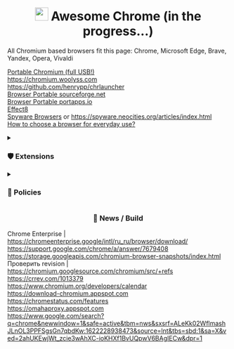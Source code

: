 <h1 align="center"><img width=30px src="https://upload.wikimedia.org/wikipedia/commons/thumb/2/28/Chromium_Logo.svg/1200px-Chromium_Logo.svg.png"></img> Awesome Chrome (in the progress...)</h1>

All Chromium based browsers fit this page: Chrome, Microsoft Edge, Brave, Yandex, Opera, Vivaldi

[Portable Chromium (full USB!)](https://github.com/jestxfot/Google-Chrome-Portable)
<br>
https://chromium.woolyss.com
<br>
https://github.com/henrypp/chrlauncher
<br>
[Browser Portable sourceforge.net](https://sourceforge.net/projects/portableapps/files/)
<br>
[Browser Portable portapps.io](https://portapps.io/apps/)
<br>
[Effect8](http://effect8.ru/)
<br>
[Spyware Browsers](https://spyware.neocities.org/articles/browsers.html) or https://spyware.neocities.org/articles/index.html
<br>
[How to choose a browser for everyday use?](https://digdeeper.neocities.org/ghost/browsers.html)

<details><summary><h3>🛡 Extensions</h3></summary>
  

https://chrome.google.com/webstore/detail/ublock-origin/cjpalhdlnbpafiamejdnhcphjbkeiagm
<br>
https://chrome.google.com/webstore/detail/keepassxc-browser/oboonakemofpalcgghocfoadofidjkkk
<br>
https://chrome.google.com/webstore/detail/favicons-for-google-searc/cmokoclkdghcohhmpohdhjahocjgjblp
<br>
https://chrome.google.com/webstore/detail/checker-plus-for-google-c/hkhggnncdpfibdhinjiegagmopldibha
<br>
https://chrome.google.com/webstore/detail/block-site/lebiggkccaodkkmjeimmbogdedcpnmfb
<br>
https://chrome.google.com/webstore/detail/improve-youtube-video-you/bnomihfieiccainjcjblhegjgglakjdd
<br>
https://github.com/z0ccc/Vytal

</details>

<details><summary><h3>📜 Policies</h3></summary>

  Source: https://admx.help/HKLM/Software/Policies/Google
  ```powershell
  reg add "HKEY_LOCAL_MACHINE\SOFTWARE\Policies\Google\Chrome" /v AdvancedProtectionAllowed /t REG_DWORD /d 0 /f
  reg add "HKEY_LOCAL_MACHINE\SOFTWARE\Policies\Google\Chrome" /v AutoFillEnabled /t REG_DWORD /d 0 /f
  reg add "HKEY_LOCAL_MACHINE\SOFTWARE\Policies\Google\Chrome" /v AutofillAddressEnabled /t REG_DWORD /d 0 /f
  reg add "HKEY_LOCAL_MACHINE\SOFTWARE\Policies\Google\Chrome" /v AutofillCreditCardEnabled /t REG_DWORD /d 0 /f
  reg add "HKEY_LOCAL_MACHINE\SOFTWARE\Policies\Google\Chrome" /v BackgroundModeEnabled /t REG_DWORD /d 0 /f
  reg add "HKEY_LOCAL_MACHINE\SOFTWARE\Policies\Google\Chrome" /v ComponentUpdatesEnabled /t REG_DWORD /d 0 /f
  #reg add "HKEY_LOCAL_MACHINE\SOFTWARE\Policies\Google\Chrome" /v DefaultBrowserSettingEnabled /t REG_DWORD /d 0 /f
  reg add "HKEY_LOCAL_MACHINE\SOFTWARE\Policies\Google\Chrome" /v DownloadBubbleEnabled /t REG_DWORD /d 1 /f
  reg add "HKEY_LOCAL_MACHINE\SOFTWARE\Policies\Google\Chrome" /v EnableMediaRouter /t REG_DWORD /d 0 /f
  reg add "HKEY_LOCAL_MACHINE\SOFTWARE\Policies\Google\Chrome" /v ForceGoogleSafeSearch /t REG_DWORD /d 1 /f
  reg add "HKEY_LOCAL_MACHINE\SOFTWARE\Policies\Google\Chrome" /v PasswordDismissCompromisedAlertEnabled /t REG_DWORD /d 0 /f
  reg add "HKEY_LOCAL_MACHINE\SOFTWARE\Policies\Google\Chrome" /v PasswordLeakDetectionEnabled /t REG_DWORD /d 0 /f
  reg add "HKEY_LOCAL_MACHINE\SOFTWARE\Policies\Google\Chrome" /v PasswordManagerEnabled /t REG_DWORD /d 0 /f
  reg add "HKEY_LOCAL_MACHINE\SOFTWARE\Policies\Google\Chrome" /v PromptForDownloadLocation /t REG_DWORD /d 1 /f
  reg add "HKEY_LOCAL_MACHINE\SOFTWARE\Policies\Google\Chrome" /v SafeBrowsingProtectionLevel /t REG_DWORD /d 0 /f
  reg add "HKEY_LOCAL_MACHINE\SOFTWARE\Policies\Google\Chrome" /v ShowFullUrlsInAddressBar /t REG_DWORD /d 1 /f
  reg add "HKEY_LOCAL_MACHINE\SOFTWARE\Policies\Google\Chrome" /v ShowHomeButton /t REG_DWORD /d 0 /f
  reg add "HKEY_LOCAL_MACHINE\SOFTWARE\Policies\Google\Chrome" /v SpellcheckEnabled /t REG_DWORD /d 1 /f
  reg add "HKEY_LOCAL_MACHINE\SOFTWARE\Policies\Google\Chrome" /v UrlKeyedAnonymizedDataCollectionEnabled /t REG_DWORD /d 0 /f
  ```

  ### SafeSitesFilterBehavior - мощный фильтр порно сайтов, но ломает некоторые полезные сайты
  
  ### RoamingProfileSupportEnabled - ломает портабельные браузеры
  Политика создает папку с файлом `%AppData%\Google\Chrome\User Data\Default\profile.pb`, в которой записываются все расширения и темы со всех браузеров Chromium, поэтому данную политику рекомендуется **НЕ** включать чтобы не сломать профили и портабельность
  
  ### MetricsReportingEnabled
  Эта политика доступна только для экземпляров Windows, присоединенных к домену Microsoft® Active Directory®, или экземпляров Windows 10 Pro или Enterprise, зарегистрированных для управления устройствами, и экземпляров macOS, управляемых через MDM или присоединенных к домену через MCX.
  
  ### RestoreOnStartup
  В Microsoft® Windows® это правило можно настроить только на устройствах из домена Microsoft® Active Directory®, на которых установлена ОС Windows 10 Pro или которые зарегистрированы в программе "Chrome Browser Cloud Management". В macOS правило поддерживается только на устройствах, которые контролируются с помощью ПО для управления мобильными устройствами или добавлены в домен через MCX.
  
  ### NTPCustomBackgroundEnabled
  Ломает возможность убрать ярлыки сайтов с главной страницы
  
  ### Force Install Extensions
  
  ```powershell
  reg add "HKEY_LOCAL_MACHINE\SOFTWARE\Policies\Google\Chrome\ExtensionInstallForcelist" /v 1 /d "cjpalhdlnbpafiamejdnhcphjbkeiagm" /f
  reg add "HKEY_LOCAL_MACHINE\SOFTWARE\Policies\Google\Chrome\ExtensionInstallForcelist" /v 2 /d "lebiggkccaodkkmjeimmbogdedcpnmfb" /f
  reg add "HKEY_LOCAL_MACHINE\SOFTWARE\Policies\Google\Chrome\ExtensionInstallForcelist" /v 3 /d "cmokoclkdghcohhmpohdhjahocjgjblp" /f
  ```

  ### [Force Block Site](https://github.com/awesome-windows11/chrome/blob/main/files/URLBlocklist.reg)
  
  
</details>

<h3 align="center">📰 News / Build</h3>

Chrome Enterprise | https://chromeenterprise.google/intl/ru_ru/browser/download/
<br>
https://support.google.com/chrome/a/answer/7679408
<br>
https://storage.googleapis.com/chromium-browser-snapshots/index.html
<br>
Проверить revision | https://chromium.googlesource.com/chromium/src/+refs
<br>
https://crrev.com/1013379
<br>
https://www.chromium.org/developers/calendar
<br>
https://download-chromium.appspot.com
<br>
https://chromestatus.com/features
<br>
https://omahaproxy.appspot.com
<br>
https://www.google.com/search?q=chrome&newwindow=1&safe=active&tbm=nws&sxsrf=ALeKk02WflmashJLnOL3PPFSgsGn7qbdKw:1622228938473&source=lnt&tbs=sbd:1&sa=X&ved=2ahUKEwjWt_zcie3wAhXC-ioKHXf1BvUQpwV6BAgIECw&dpr=1

